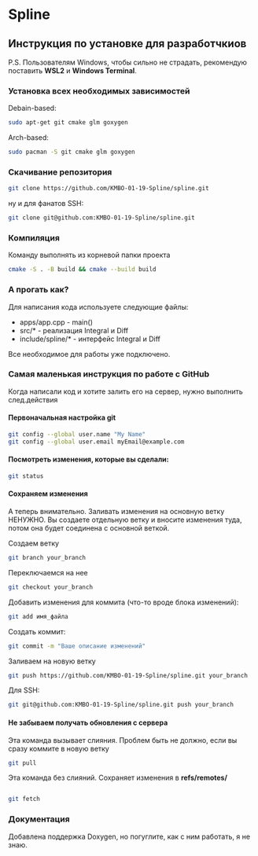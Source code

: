 # Spline
## Инструкция по установке для разработчкиов
P.S. Пользователям Windows, чтобы сильно не страдать, рекомендую поставить **WSL2** и **Windows Terminal**.

### Установка всех необходимых зависимостей

Debain-based:
```bash
sudo apt-get git cmake glm goxygen
```
Arch-based:
```bash
sudo pacman -S git cmake glm goxygen
```

### Скачивание репозитория
```bash
git clone https://github.com/KMBO-01-19-Spline/spline.git
```
ну и для фанатов SSH:
```bash
git clone git@github.com:KMBO-01-19-Spline/spline.git
```

### Компиляция
Команду выполнять из корневой папки проекта
```bash
cmake -S . -B build && cmake --build build
```

### А прогать как?
Для написания кода используете следующие файлы:
* apps/app.cpp - main()
* src/* - реализация Integral и Diff
* include/spline/* - интерфейс Integral и Diff

Все необходимое для работы уже подключено.

### Самая маленькая инструкция по работе с GitHub
Когда написали код и хотите залить его на сервер, нужно выполнить след.действия

#### Первоначальная настройка git
```bash
git config --global user.name "My Name"
git config --global user.email myEmail@example.com
```

#### Посмотреть изменения, которые вы сделали:
```bash
git status
```
#### Сохраняем изменения

А теперь внимательно. Заливать изменения на основную ветку НЕНУЖНО. Вы создаете отдельную ветку и вносите изменения туда, потом она будет соединена с основной веткой. 

Создаем ветку
```bash
git branch your_branch
```
Переключаемся на нее
```bash
git checkout your_branch
```

Добавить изменения для коммита (что-то вроде блока изменений):
```bash
git add имя_файла
```

Создать коммит:
```bash
git commit -m "Ваше описание изменений"
```

Заливаем на новую ветку
```bash
git push https://github.com/KMBO-01-19-Spline/spline.git your_branch

```
Для SSH:

```bash
git git@github.com:KMBO-01-19-Spline/spline.git push your_branch
``` 
#### Не забываем получать обновления с сервера 

Эта команда вызывает слияния. Проблем быть не должно, если вы сразу коммите в новую ветку
```bash
git pull
```

Эта команда без слияний. Сохраняет изменения в **refs/remotes/**
```bash

git fetch

```
### Документация
Добавлена поддержка Doxygen, но погуглите, как с ним работать, я не знаю.
